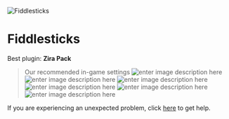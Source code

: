   ![Fiddlesticks]()
# Fiddlesticks

 Best plugin: **Zira Pack**
 


> Our recommended in-game settings
![enter image description here](https://cdn.discordapp.com/attachments/1002870395126427698/1002885985983537182/unknown.png)
![enter image description here](https://cdn.discordapp.com/attachments/1002870395126427698/1002885990270128138/unknown.png)
![enter image description here](https://cdn.discordapp.com/attachments/1002870395126427698/1002885994573463663/unknown.png)
![enter image description here](https://cdn.discordapp.com/attachments/1002870395126427698/1002886001666035712/unknown.png)
![enter image description here](https://cdn.discordapp.com/attachments/1002870395126427698/1002886006590148608/unknown.png)
![enter image description here](https://cdn.discordapp.com/attachments/1002870395126427698/1002886010658639942/unknown.png)

If you are experiencing an unexpected problem, click [here](https://github.com/y1n/BGX.Support/tree/main/%F0%9F%87%AC%F0%9F%87%A7%20English) to get help.
